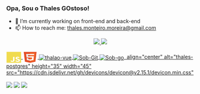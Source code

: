 ### Opa, Sou o Thales GOstoso!

- 🔭 I’m currently working on front-end and back-end
- 📫 How to reach me: thales.monteiro.moreira@gmail.com

<div align="center">
  <a href="https://github.com/Sobin27">
  <img height="180em" src="https://github-readme-stats.vercel.app/api?username=ThalesMonteir0&show_icons=true&theme=synthwave&include_all_commits=true&count_private=true"/>
  <img height="180em" src="https://github-readme-stats.vercel.app/api/top-langs/?username=ThalesMonteir0&layout=compact&langs_count=7&theme=synthwave"/>
</div>
  
 <div style="display: inline_block"><br>
  <img align="center" alt="Sob-Js" height="30" width="40" src="https://raw.githubusercontent.com/devicons/devicon/master/icons/javascript/javascript-plain.svg">
  <img align="center" alt="Sob-HTML" height="30" width="40" src="https://raw.githubusercontent.com/devicons/devicon/master/icons/html5/html5-original.svg">
  <img align="center" alt="thalao-vue" height="35" width="45" src="https://cdn.jsdelivr.net/gh/devicons/devicon@v2.15.1/devicon.min.css">
  <img align="center" alt="Sob-Git" height="35" width="45" src="https://cdn.jsdelivr.net/gh/devicons/devicon/icons/git/git-plain.svg">
  <img align="center" alt="Sob-go" height="35" width="45" src="https://cdn.jsdelivr.net/gh/devicons/devicon@v2.15.1/devicon.min.css">
  <img> align="center" alt="thales-postgres" height="35" width="45" src="https://cdn.jsdelivr.net/gh/devicons/devicon@v2.15.1/devicon.min.css"
          
            
          
   
   
  <div> 
  <br>
  <a href="https://www.instagram.com/_thalesmonteiro/" target="_blank"><img src="https://img.shields.io/badge/-Instagram-%23E4405F?style=for-the-badge&logo=instagram&logoColor=white" target="_blank"></a>
  <a href = "mailto:thales.monteiro.moreira@gmail.com"><img src="https://img.shields.io/badge/-Gmail-%23333?style=for-the-badge&logo=gmail&logoColor=white" target="_blank"></a>
  <a href="https://www.linkedin.com/in/thales-monteiro-b85759235/" target="_blank"><img src="https://img.shields.io/badge/-LinkedIn-%230077B5?style=for-the-badge&logo=linkedin&logoColor=white" target="_blank"></a> 
 
 
</div>
